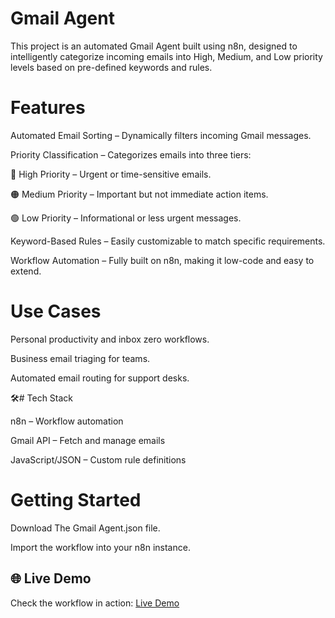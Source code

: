 # Gmail Agent

This project is an automated Gmail Agent built using n8n, designed to intelligently categorize incoming emails into High, Medium, and Low priority levels based on pre-defined keywords and rules.

# Features

Automated Email Sorting – Dynamically filters incoming Gmail messages.

Priority Classification – Categorizes emails into three tiers:

🔴 High Priority – Urgent or time-sensitive emails.

🟠 Medium Priority – Important but not immediate action items.

🟢 Low Priority – Informational or less urgent messages.

Keyword-Based Rules – Easily customizable to match specific requirements.

Workflow Automation – Fully built on n8n, making it low-code and easy to extend.

# Use Cases

Personal productivity and inbox zero workflows.

Business email triaging for teams.

Automated email routing for support desks.

🛠# Tech Stack

n8n – Workflow automation

Gmail API – Fetch and manage emails

JavaScript/JSON – Custom rule definitions

# Getting Started

Download The Gmail Agent.json file.

Import the workflow into your n8n instance.


## 🌐 Live Demo
Check the workflow in action: [Live Demo](https://drive.google.com/file/d/1iEnx7u2yrzS0kyNhnZy2_pa_Pb2F46JW/view)

